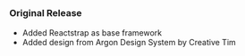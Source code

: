 ## 
### Original Release
- Added Reactstrap as base framework
- Added design from Argon Design System by Creative Tim
